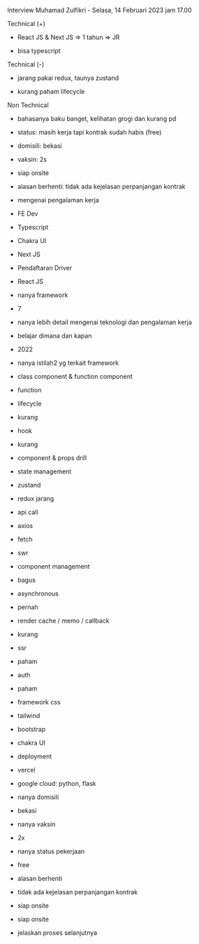 Interview Muhamad Zulfikri - Selasa, 14 Februari 2023 jam 17.00  

  

Technical (+)  

- React JS & Next JS => 1 tahun => JR  
    
- bisa typescript  
    

Technical (-)  

- jarang pakai redux, taunya zustand  
    
- kurang paham lifecycle  
    

Non Technical  

- bahasanya baku banget, kelihatan grogi dan kurang pd  
    
- status: masih kerja tapi kontrak sudah habis (free)  
    
- domisili: bekasi  
    
- vaksin: 2s  
    
- siap onsite  
    
- alasan berhenti: tidak ada kejelasan perpanjangan kontrak  
    

  

  

- mengenai pengalaman kerja  
    

- FE Dev  
    

- Typescript  
    
- Chakra UI  
    
- Next JS  
    

- Pendaftaran Driver  
    

- React JS  
    

- nanya framework  
    

- 7  
    

- nanya lebih detail mengenai teknologi dan pengalaman kerja  
    
- belajar dimana dan kapan  
    

- 2022  
    

- nanya istilah2 yg terkait framework  
    

- class component & function component  
    

- function  
    

- lifecycle  
    

- kurang  
    

- hook  
    

- kurang  
    

- component & props drill  
    
- state management  
    

- zustand  
    
- redux jarang  
    

- api call  
    

- axios  
    
- fetch  
    
- swr  
    

- component management  
    

- bagus  
    

- asynchronous  
    

- pernah  
    

- render cache / memo / callback  
    

- kurang  
    

- ssr  
    

- paham  
    

- auth  
    

- paham  
    

- framework css  
    

- tailwind  
    
- bootstrap  
    
- chakra UI  
    

- deployment  
    

- vercel  
    
- google cloud: python, flask  
    

- nanya domisili  
    

- bekasi  
    

- nanya vaksin  
    

- 2x  
    

- nanya status pekerjaan  
    

- free  
    

- alasan berhenti  
    

- tidak ada kejelasan perpanjangan kontrak  
    

- siap onsite  
    

- siap onsite  
    

- jelaskan proses selanjutnya
